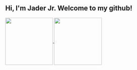## Hi, I'm Jader Jr. Welcome to my github!

<a href="https://github.com/anuraghazra/github-readme-stats">
  <img height=150 align="center" src="https://github-readme-stats.vercel.app/api?username=jr-jader&include_all_commits=false&show_icons=true&theme=onedark" />
</a>
<a href="https://github.com/anuraghazra/convoychat">
  <img height=150 align="center" src="https://github-readme-stats.vercel.app/api/top-langs?username=jr-jader&layout=compact&langs_count=12&card_width=320&theme=onedark" />
</a>

